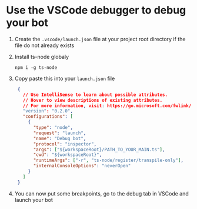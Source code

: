 # Use the VSCode debugger to debug your bot

1. Create the `.vscode/launch.json` file at your project root directory if the file do not already exists
   
2. Install ts-node globaly
   ```
   npm i -g ts-node
   ```

3. Copy paste this into your `launch.json` file
   ```json
    {
      // Use IntelliSense to learn about possible attributes.
      // Hover to view descriptions of existing attributes.
      // For more information, visit: https://go.microsoft.com/fwlink/?linkid=830387
      "version": "0.2.0",
      "configurations": [
        {
          "type": "node",
          "request": "launch",
          "name": "Debug bot",
          "protocol": "inspector",
          "args": ["${workspaceRoot}/PATH_TO_YOUR_MAIN.ts"],
          "cwd": "${workspaceRoot}",
          "runtimeArgs": ["-r", "ts-node/register/transpile-only"],
          "internalConsoleOptions": "neverOpen"
        }
      ]
    }
   ```
  
4. You can now put some breakpoints, go to the debug tab in VSCode and launch your bot  

